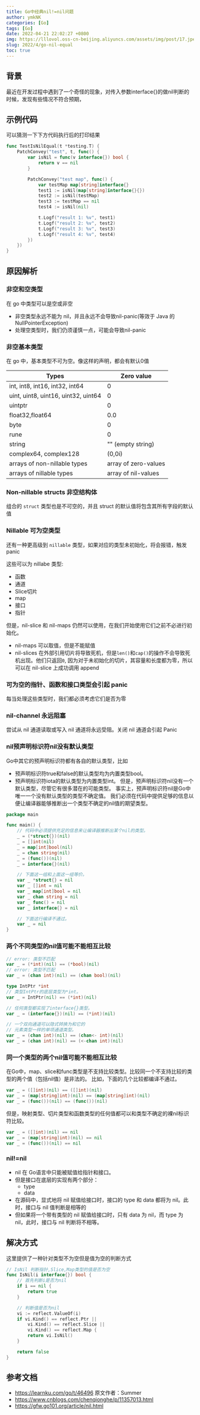 ```yaml
---
title: Go中经典nil!=nil问题
author: ymkNK
categories: [Go]
tags: [Go]
date: 2022-04-21 22:02:27 +0800
img: https://lllovol.oss-cn-beijing.aliyuncs.com/assets/img/post/17.jpeg
slug: 2022/4/go-nil-equal
toc: true
---
```

## 背景
最近在开发过程中遇到了一个奇怪的现象，对传入参数interface{}的做nil判断的时候，发现有些情况不符合预期，

## 示例代码
可以猜测一下下方代码执行后的打印结果
```go
func TestIsNilEqual(t *testing.T) {
	PatchConvey("test", t, func() {
		var isNil = func(v interface{}) bool {
			return v == nil
		}

		PatchConvey("test map", func() {
			var testMap map[string]interface{}
			test1 := isNil(map[string]interface{}{})
			test2 := isNil(testMap)
			test3 := testMap == nil
			test4 := isNil(nil)

			t.Logf("result 1: %v", test1)
			t.Logf("result 2: %v", test2)
			t.Logf("result 3: %v", test3)
			t.Logf("result 4: %v", test4)
		})
	})
}
```

## 原因解析

### 非空和空类型
在 go 中类型可以是空或非空
- 非空类型永远不能为 nil，并且永远不会导致nil-panic(等效于 Java 的 NullPointerException)
- 处理空类型时，我们仍须谨慎一点，可能会导致nil-panic

### 非空基本类型
在 go 中，基本类型不可为空。像这样的声明，都会有默认0值

|Types	|Zero value|
|----|----|
|int, int8, int16, int32, int64	|0|
|uint, uint8, uint16, uint32, uint64|0|
|uintptr|0|
|float32,float64	|0.0|
|byte	|0|
|rune   |0|
|string	|"" (empty string)|
|complex64, complex128	|(0,0i)|
|arrays of non-nillable types	|array of zero-values|
|arrays of nillable types	|array of nil-values|

### Non-nillable structs 非空结构体
组合的 `struct` 类型也是不可空的，并且 struct 的默认值将包含其所有字段的默认值

### Nillable 可为空类型
还有一种更高级到 `nillable` 类型，如果对应的类型未初始化，将会报错，触发 panic

这些可以为 nillabe 类型:
- 函数
- 通道
- Slice切片
- map
- 接口
- 指针

但是，nil-slice 和 nil-maps 仍然可以使用，在我们开始使用它们之前不必进行初始化。
- nil-maps 可以取值，但是不能赋值
- nil-slices 在外部引用切片将导致死机，但是`len()`和`cap()`的操作不会导致死机出现。他们只返回`0`, 因为对于未初始化的切片，其容量和长度都为零，所以可以在 nil-slice 上成功调用 append

### 可为空的指针、函数和接口类型会引起 panic
每当处理这些类型时，我们都必须考虑它们是否为零

### nil-channel 永远阻塞
尝试从 nil 通道读取或写入 nil 通道将永远受阻。关闭 nil 通道会引起 Panic

### nil预声明标识符nil没有默认类型
Go中其它的预声明标识符都有各自的默认类型，比如
- 预声明标识符true和false的默认类型均为内置类型bool。
- 预声明标识符iota的默认类型为内置类型int。
但是，预声明标识符nil没有一个默认类型，尽管它有很多潜在的可能类型。 事实上，预声明标识符nil是Go中唯一一个没有默认类型的类型不确定值。 我们必须在代码中提供足够的信息以便让编译器能够推断出一个类型不确定的nil值的期望类型。
```go
package main

func main() {
	// 代码中必须提供充足的信息来让编译器推断出某个nil的类型。
	_ = (*struct{})(nil)
	_ = []int(nil)
	_ = map[int]bool(nil)
	_ = chan string(nil)
	_ = (func())(nil)
	_ = interface{}(nil)

	// 下面这一组和上面这一组等价。
	var _ *struct{} = nil
	var _ []int = nil
	var _ map[int]bool = nil
	var _ chan string = nil
	var _ func() = nil
	var _ interface{} = nil

	// 下面这行编译不通过。
	var _ = nil
}
```

### 两个不同类型的nil值可能不能相互比较
```go
// error: 类型不匹配
var _ = (*int)(nil) == (*bool)(nil)
// error: 类型不匹配
var _ = (chan int)(nil) == (chan bool)(nil)

type IntPtr *int
// 类型IntPtr的底层类型为*int。
var _ = IntPtr(nil) == (*int)(nil)

// 任何类型都实现了interface{}类型。
var _ = (interface{})(nil) == (*int)(nil)

// 一个双向通道可以隐式转换为和它的
// 元素类型一样的单项通道类型。
var _ = (chan int)(nil) == (chan<- int)(nil)
var _ = (chan int)(nil) == (<-chan int)(nil)
```

### 同一个类型的两个nil值可能不能相互比较
在Go中，map、slice和func类型是不支持比较类型。比较同一个不支持比较的类型的两个值（包括nil值）是非法的。 比如，下面的几个比较都编译不通过。
```go
var _ = ([]int)(nil) == ([]int)(nil)
var _ = (map[string]int)(nil) == (map[string]int)(nil)
var _ = (func())(nil) == (func())(nil)
```
但是，映射类型、切片类型和函数类型的任何值都可以和类型不确定的裸nil标识符比较。
```go
var _ = ([]int)(nil) == nil
var _ = (map[string]int)(nil) == nil
var _ = (func())(nil) == nil
```

### nil!=nil
- nil 在 Go语言中只能被赋值给指针和接口。
- 但是接口在底层的实现有两个部分：
  - type
  - data
- 在源码中，显式地将 nil 赋值给接口时，接口的 type 和 data 都将为 nil。此时，接口与 nil 值判断是相等的
- 但如果将一个带有类型的 nil 赋值给接口时，只有 data 为 nil，而 type 为 nil，此时，接口与 nil 判断将不相等。

## 解决方式
这里提供了一种针对类型不为空但是值为空的判断方式
```go
// IsNil 判断指针,Slice,Map类型的值是否为空
func IsNil(i interface{}) bool {
	// 首先判断i是否为nil
	if i == nil {
		return true
	}

	// 判断值是否为nil
	vi := reflect.ValueOf(i)
	if vi.Kind() == reflect.Ptr ||
		vi.Kind() == reflect.Slice ||
		vi.Kind() == reflect.Map {
		return vi.IsNil()
	}

	return false
}
```


## 参考文档
- https://learnku.com/go/t/46496 原文作者：Summer
- https://www.cnblogs.com/chenqionghe/p/11357013.html
- https://gfw.go101.org/article/nil.html